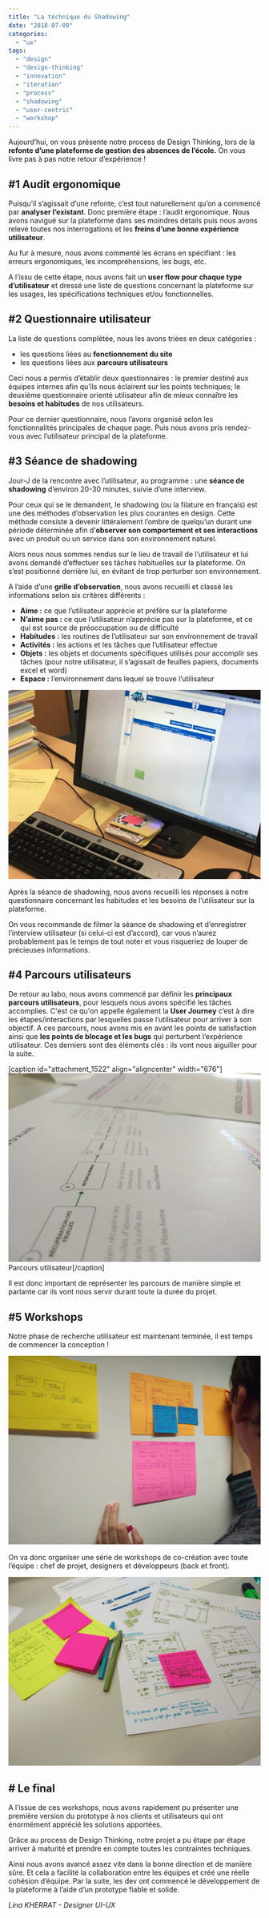 ```yaml
---
title: "La technique du Shadowing"
date: "2018-07-09"
categories: 
  - "ux"
tags: 
  - "design"
  - "design-thinking"
  - "innovation"
  - "iteration"
  - "process"
  - "shadowing"
  - "user-centric"
  - "workshop"
---
```


Aujourd’hui, on vous présente notre process de Design Thinking, lors de la **refonte d’une plateforme de gestion des absences de l’école.** On vous livre pas à pas notre retour d’expérience !

## #1 Audit ergonomique

Puisqu’il s’agissait d’une refonte, c’est tout naturellement qu’on a commencé par **analyser l’existant**. Donc première étape : l’audit ergonomique. Nous avons navigué sur la plateforme dans ses moindres détails puis nous avons relevé toutes nos interrogations et les **freins d’une bonne expérience utilisateur**.

Au fur à mesure, nous avons commenté les écrans en spécifiant : les erreurs ergonomiques, les incompréhensions, les bugs, etc.

A l’issu de cette étape, nous avons fait un **user flow pour chaque type d’utilisateur** et dressé une liste de questions concernant la plateforme sur les usages, les spécifications techniques et/ou fonctionnelles.

## #2 Questionnaire utilisateur

La liste de questions complétée, nous les avons triées en deux catégories :

- les questions liées au **fonctionnement du site**
- les questions liées aux **parcours utilisateurs**

Ceci nous a permis d’établir deux questionnaires : le premier destiné aux équipes internes afin qu’ils nous éclairent sur les points techniques; le deuxième questionnaire orienté utilisateur afin de mieux connaître les **besoins et habitudes** de nos utilisateurs.

Pour ce dernier questionnaire, nous l’avons organisé selon les fonctionnalités principales de chaque page. Puis nous avons pris rendez-vous avec l’utilisateur principal de la plateforme.

## #3 Séance de shadowing

Jour-J de la rencontre avec l’utilisateur, au programme : une **séance de shadowing** d’environ 20-30 minutes, suivie d’une interview.

Pour ceux qui se le demandent, le shadowing (ou la filature en français) est une des méthodes d’observation les plus courantes en design. Cette méthode consiste à devenir littéralement l’ombre de quelqu’un durant une période déterminée afin d’**observer son comportement et ses interactions** avec un produit ou un service dans son environnement naturel.

Alors nous nous sommes rendus sur le lieu de travail de l’utilisateur et lui avons demandé d’effectuer ses tâches habituelles sur la plateforme. On s’est positionné derrière lui, en évitant de trop perturber son environnement.

A l’aide d’une **grille d’observation**, nous avons recueilli et classé les informations selon six critères différents :

- **Aime :** ce que l’utilisateur apprécie et préfère sur la plateforme
- **N’aime pas :** ce que l’utilisateur n’apprécie pas sur la plateforme, et ce qui est source de préoccupation ou de difficulté
- **Habitudes :** les routines de l’utilisateur sur son environnement de travail
- **Activités :** les actions et les tâches que l’utilisateur effectue
- **Objets :** les objets et documents spécifiques utilisés pour accomplir ses tâches (pour notre utilisateur, il s’agissait de feuilles papiers, documents excel et word)
- **Espace :** l’environnement dans lequel se trouve l’utilisateur

[![](/assets/images/IMG_7148-1024x768.jpg)](/assets/images/IMG_7148.jpg)

Après la séance de shadowing, nous avons recueilli les réponses à notre questionnaire concernant les habitudes et les besoins de l’utilisateur sur la plateforme.

On vous recommande de filmer la séance de shadowing et d’enregistrer l’interview utilisateur (si celui-ci est d’accord), car vous n’aurez probablement pas le temps de tout noter et vous risqueriez de louper de précieuses informations.

## #4 Parcours utilisateurs

De retour au labo, nous avons commencé par définir les **principaux parcours utilisateurs**, pour lesquels nous avons spécifié les tâches accomplies. C'est ce qu'on appelle également la **User Journey** c’est à dire les étapes/interactions par lesquelles passe l’utilisateur pour arriver à son objectif. A ces parcours, nous avons mis en avant les points de satisfaction ainsi que **les points de blocage et les bugs** qui perturbent l’expérience utilisateur. Ces derniers sont des éléments clés : ils vont nous aiguiller pour la suite.

\[caption id="attachment\_1522" align="aligncenter" width="676"\][![](/assets/images/img-userflow-blog-1024x766.jpg)](/assets/images/img-userflow-blog.jpg) Parcours utilisateur\[/caption\]

Il est donc important de représenter les parcours de manière simple et parlante car ils vont nous servir durant toute la durée du projet.

## #5 Workshops

Notre phase de recherche utilisateur est maintenant terminée, il est temps de commencer la conception !

[![](/assets/images/IMG_20180213_154631-1024x766.jpg)](/assets/images/IMG_20180213_154631.jpg)

On va donc organiser une série de workshops de co-création avec toute l’équipe : chef de projet, designers et développeurs (back et front).

[![](/assets/images/IMG_20180213_162608-1024x766.jpg)](/assets/images/IMG_20180213_162608.jpg)

## \# Le final

A l’issue de ces workshops, nous avons rapidement pu présenter une première version du prototype à nos clients et utilisateurs qui ont énormément apprécié les solutions apportées.

Grâce au process de Design Thinking, notre projet a pu étape par étape arriver à maturité et prendre en compte toutes les contraintes techniques.

Ainsi nous avons avancé assez vite dans la bonne direction et de manière sûre. Et cela a facilité la collaboration entre les équipes et créé une réelle cohésion d’équipe. Par la suite, les dev ont commencé le développement de la plateforme à l’aide d’un prototype fiable et solide.

_Lina KHERRAT - Designer UI-UX_
